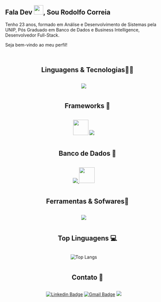 
## Fala Dev <img src="https://raw.githubusercontent.com/aemmadi/aemmadi/master/wave.gif" width="30px">, Sou Rodolfo Correia
Tenho 23 anos, formado em Análise e Desenvolvimento de Sistemas pela UNIP, Pós Graduado em Banco de Dados e Business Intelligence, Desenvolvedor Full-Stack.

Seja bem-vindo ao meu perfil!

##
<div id="user-content-toc">
  <ul align="center">
    <summary><h2 style="display: inline-block">Linguagens & Tecnologias👨‍💻</h2></summary>
  </ul>
</div>
<p align="center">
  <a href="https://skillicons.dev">
<img  src="https://skillicons.dev/icons?i=typescript,html,css,sass,javascript,jquery,cs,php,nodejs&perline=10"/>
  </a>
</p>

<div id="user-content-toc">
  <ul align="center">
    <summary><h2 style="display: inline-block">Frameworks 🚀</h2></summary>
  </ul>
</div>
<p align="center">  <img src="https://styles.redditmedia.com/t5_320ze/styles/communityIcon_qomtlzo996u61.jpg" width="49"/>  <a href="https://skillicons.dev">  <img src="https://skillicons.dev/icons?i=angular,react,bootstrap,nest,vue&perline=14"/> </a> </p>

<div id="user-content-toc">
  <ul align="center">
    <summary><h2 style="display: inline-block">Banco de Dados 💾</h2></summary>
  </ul>
</div>
<p align="center">   <a href="https://skillicons.dev">
 <img src="https://skillicons.dev/icons?i=mysql,mongodb&perline=14"/> </a>
 <img src="https://img.icons8.com/?size=512&id=laYYF3dV0Iew&format=png" width="50"/> </p>

<div id="user-content-toc">
  <ul align="center">
    <summary><h2 style="display: inline-block">Ferramentas & Sofwares🧰</h2></summary>
  </ul>
</div>
<p align="center">   <a href="https://skillicons.dev">
 <img src="https://skillicons.dev/icons?i=vscode,visualstudio,androidstudio,gradle,jenkins,azure,aws,git,vercel,docker,linux,postman,nginx,gitlab,figma,redis&perline=8"/> </a> </p>

<div id="user-content-toc">
  <ul align="center">
    <summary><h2 style="display: inline-block">Top Linguagens 💻</h2></summary>
  </ul>
</div>
<div align="center">

![Top Langs](https://github-readme-stats.vercel.app/api/top-langs/?username=rodolfinhoc&layout=donut&card-width=500)

</div>
<div id="user-content-toc">
  <ul align="center">
    <summary><h2 style="display: inline-block">Contato 💬</h2></summary>
  </ul>
</div>
<div align="center">

[![Linkedin Badge](https://img.shields.io/badge/-Rodolfo_Correia-blue?style=flat-square&logo=Linkedin&logoColor=white&link=https://www.linkedin.com/in/rodolfo-correia-81331219a/)](https://www.linkedin.com/in/rodolfo-correia-81331219a/) [![Gmail Badge](https://img.shields.io/badge/-Rodolfo_Correia-c14438?style=flat-square&logo=Gmail&logoColor=white&link=mailto:rodolfo.correia02@gmail.com)](mailto:rodolfo.correia02@gmail.com) 
[![](https://img.shields.io/github/followers/rodolfinhoc?label=follow&style=social)](https://www.github.com/rodolfinhoc/)
</div>
